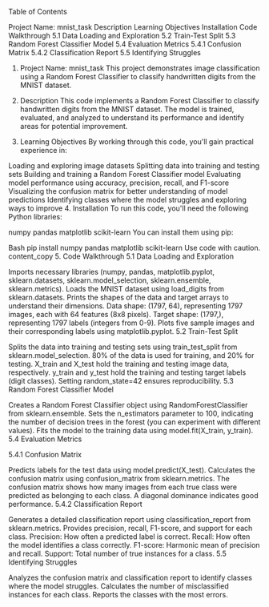Table of Contents

Project Name: mnist_task
Description
Learning Objectives
Installation
Code Walkthrough
5.1 Data Loading and Exploration
5.2 Train-Test Split
5.3 Random Forest Classifier Model
5.4 Evaluation Metrics
5.4.1 Confusion Matrix
5.4.2 Classification Report
5.5 Identifying Struggles
1. Project Name: mnist_task
This project demonstrates image classification using a Random Forest Classifier to classify handwritten digits from the MNIST dataset.

2. Description
This code implements a Random Forest Classifier to classify handwritten digits from the MNIST dataset. The model is trained, evaluated, and analyzed to understand its performance and identify areas for potential improvement.

3. Learning Objectives
By working through this code, you'll gain practical experience in:

Loading and exploring image datasets
Splitting data into training and testing sets
Building and training a Random Forest Classifier model
Evaluating model performance using accuracy, precision, recall, and F1-score
Visualizing the confusion matrix for better understanding of model predictions
Identifying classes where the model struggles and exploring ways to improve
4. Installation
To run this code, you'll need the following Python libraries:

numpy
pandas
matplotlib
scikit-learn
You can install them using pip:

Bash
pip install numpy pandas matplotlib scikit-learn
Use code with caution.
content_copy
5. Code Walkthrough
5.1 Data Loading and Exploration

Imports necessary libraries (numpy, pandas, matplotlib.pyplot, sklearn.datasets, sklearn.model_selection, sklearn.ensemble, sklearn.metrics).
Loads the MNIST dataset using load_digits from sklearn.datasets.
Prints the shapes of the data and target arrays to understand their dimensions.
Data shape: (1797, 64), representing 1797 images, each with 64 features (8x8 pixels).
Target shape: (1797,), representing 1797 labels (integers from 0-9).
Plots five sample images and their corresponding labels using matplotlib.pyplot.
5.2 Train-Test Split

Splits the data into training and testing sets using train_test_split from sklearn.model_selection.
80% of the data is used for training, and 20% for testing.
X_train and X_test hold the training and testing image data, respectively.
y_train and y_test hold the training and testing target labels (digit classes).
Setting random_state=42 ensures reproducibility.
5.3 Random Forest Classifier Model

Creates a Random Forest Classifier object using RandomForestClassifier from sklearn.ensemble.
Sets the n_estimators parameter to 100, indicating the number of decision trees in the forest (you can experiment with different values).
Fits the model to the training data using model.fit(X_train, y_train).
5.4 Evaluation Metrics

5.4.1 Confusion Matrix

Predicts labels for the test data using model.predict(X_test).
Calculates the confusion matrix using confusion_matrix from sklearn.metrics.
The confusion matrix shows how many images from each true class were predicted as belonging to each class.
A diagonal dominance indicates good performance.
5.4.2 Classification Report

Generates a detailed classification report using classification_report from sklearn.metrics.
Provides precision, recall, F1-score, and support for each class.
Precision: How often a predicted label is correct.
Recall: How often the model identifies a class correctly.
F1-score: Harmonic mean of precision and recall.
Support: Total number of true instances for a class.
5.5 Identifying Struggles

Analyzes the confusion matrix and classification report to identify classes where the model struggles.
Calculates the number of misclassified instances for each class.
Reports the classes with the most errors.